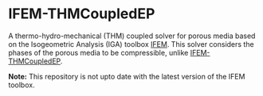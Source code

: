 # IFEM-THMCoupledEP
A thermo-hydro-mechanical (THM) coupled solver for porous media based on the Isogeometric Analysis (IGA) toolbox [IFEM](https://github.com/OPM/IFEM). This solver considers the phases of the porous media to be compressible, unlike [IFEM-THMCoupledEP](https://github.com/yaredwb/IFEM-THMCoupledNL).

**Note:** This repository is not upto date with the latest version of the IFEM toolbox.
